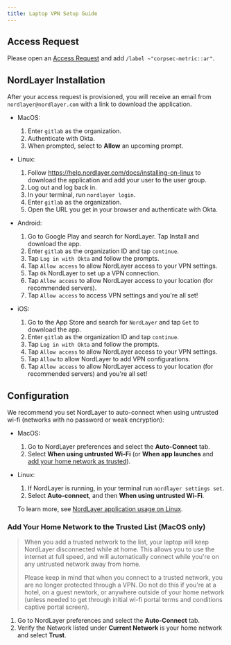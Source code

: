 ```yaml
---
title: Laptop VPN Setup Guide
---
```


## Access Request

Please open an [Access Request](https://gitlab.com/gitlab-com/team-member-epics/access-requests/-/issues/new) and add `/label ~"corpsec-metric::ar"`.

## NordLayer Installation

After your access request is provisioned, you will receive an email from `nordlayer@nordlayer.com` with a link to download the application.

- MacOS:

  1. Enter `gitlab` as the organization.
  2. Authenticate with Okta.
  3. When prompted, select to **Allow** an upcoming prompt.

- Linux:

  1. Follow https://help.nordlayer.com/docs/installing-on-linux to download the application and add your user to the user group.
  1. Log out and log back in.
  1. In your terminal, run `nordlayer login`.
  1. Enter `gitlab` as the organization.
  1. Open the URL you get in your browser and authenticate with Okta.

- Android:

  1. Go to Google Play and search for NordLayer. Tap Install and download the app.
  1. Enter `gitlab` as the organization ID and tap `continue`.
  1. Tap `Log in with Okta` and follow the prompts.
  1. Tap `Allow access` to allow NordLayer access to your VPN settings.
  1. Tap `Ok` NordLayer to set up a VPN connection.
  1. Tap `Allow access` to allow NordLayer access to your location (for recommended servers).
  1. Tap `Allow access` to access VPN settings and you're all set!

- iOS:

  1. Go to the App Store and search for `NordLayer` and tap `Get` to download the app.
  1. Enter `gitlab` as the organization ID and tap `continue`.
  1. Tap `Log in with Okta` and follow the prompts.
  1. Tap `Allow access` to allow NordLayer access to your VPN settings.
  1. Tap `Allow` to allow NordLayer to add VPN configurations.
  1. Tap `Allow access` to allow NordLayer access to your location (for recommended servers) and you're all set!

## Configuration

We recommend you set NordLayer to auto-connect when using untrusted wi-fi (networks with no password or weak encryption):

- MacOS:

  1. Go to NordLayer preferences and select the **Auto-Connect** tab.
  1. Select **When using untrusted Wi-Fi** (or **When app launches** and [add your home network as trusted](#add-your-home-network-to-the-trusted-list-macos-only)).

- Linux:

  1. If NordLayer is running, in your terminal run `nordlayer settings set`.
  1. Select **Auto-connect**, and then **When using untrusted Wi-Fi**.

  To learn more, see [NordLayer application usage on Linux](https://help.nordlayer.com/docs/nordlayer-application-usage-on-linux).

### Add Your Home Network to the Trusted List (MacOS only)

> When you add a trusted network to the list, your laptop will keep NordLayer disconnected while at home. This allows you to use the internet at full speed, and will automatically connect while you're on any untrusted network away from home.
>
> Please keep in mind that when you connect to a trusted network, you are no longer protected through a VPN. Do not do this if you're at a hotel, on a guest newtork, or anywhere outside of your home network (unless needed to get through initial wi-fi portal terms and conditions captive portal screen).

1. Go to NordLayer preferences and select the **Auto-Connect** tab.
1. Verify the Network listed under **Current Network** is your home network and select **Trust**.
